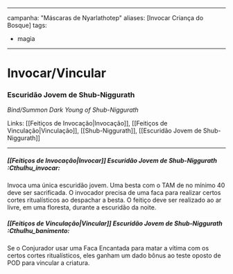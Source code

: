 
---
campanha: "Máscaras de Nyarlathotep"
aliases: [Invocar Criança do Bosque]
tags: 
- magia
---

# Invocar/Vincular
### Escuridão Jovem de Shub-Niggurath
_Bind/Summon Dark Young of Shub-Niggurath_

Links: [[Feitiços de Invocação|Invocação]], [[Feitiços de Vinculação|Vinculação]], [[Shub-Niggurath]], [[Escuridão Jovem de Shub-Niggurath]]

---
##### [[Feitiços de Invocação|Invocar]] Escuridão Jovem de Shub-Niggurath :Cthulhu_invocar:
Invoca uma única escuridão jovem. Uma besta com o TAM de no mínimo 40 deve ser sacrificada. O invocador precisa de uma faca para realizar certos cortes ritualísticos ao despachar a besta. O feitiço deve ser realizado ao ar livre, em uma floresta, durante a escuridão da noite. 

##### [[Feitiços de Vinculação|Vincular]] Escuridão Jovem de Shub-Niggurath :Cthulhu_banimento:
 Se o Conjurador usar uma Faca Encantada para matar a vítima com os certos cortes ritualísticos, eles ganham um dado bônus ao teste oposto de POD para vincular a criatura.

